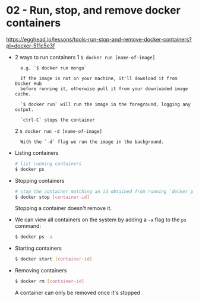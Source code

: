 # 02 - Run, stop, and remove docker containers

https://egghead.io/lessons/tools-run-stop-and-remove-docker-containers?pl=docker-511c5e3f

- 2 ways to run containers
    1 `$ docker run [name-of-image]`

        e.g. `$ docker run mongo`

        If the image is not on your machine, it'll download it from Docker Hub
        before running it, otherwise pull it from your downloaded image cache.

        `$ docker run` will run the image in the foreground, logging any output.

        `ctrl-C` stops the container

    2 `$ docker run -d [name-of-image]`

        With the `-d` flag we run the image in the background.
- Listing containers
    ```bash
    # list running containers
    $ docker ps
    ```
- Stopping containers
    ```bash
    # stop the container matching an id obtained from running `docker ps`
    $ docker stop [container-id]
    ```

    Stopping a container doesn't remove it.

- We can view all containers on the system by adding a `-a` flag to the `ps` command:
    ```bash
    $ docker ps -a
    ```
- Starting containers
    ```bash
    $ docker start [container-id]
    ```
- Removing containers
    ```bash
    $ docker rm [container-id]
    ```

    A container can only be removed once it's stopped
